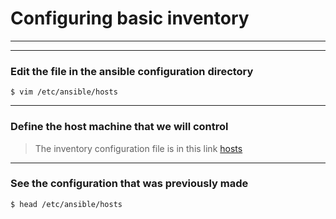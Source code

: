 # Configuring basic inventory
---
---
### Edit the file in the ansible configuration directory
```
$ vim /etc/ansible/hosts
```
---
### Define the host machine that we will control 
> The inventory configuration file is in this link [hosts](./hosts)
---
### See the configuration that was previously made
```
$ head /etc/ansible/hosts

```